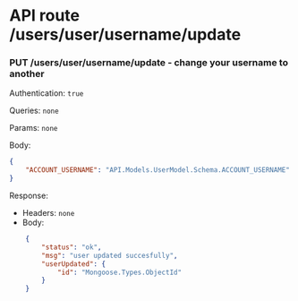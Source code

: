 # API route /users/user/username/update

### PUT /users/user/username/update - change your username to another

Authentication: `true`

Queries: `none`

Params: `none`

Body: 
```json
{
	"ACCOUNT_USERNAME": "API.Models.UserModel.Schema.ACCOUNT_USERNAME"
}
```

Response: 
- Headers: `none`
- Body: 
```json
	{
		"status": "ok", 
		"msg": "user updated succesfully", 
		"userUpdated": {
			"id": "Mongoose.Types.ObjectId"
		}
	}
```